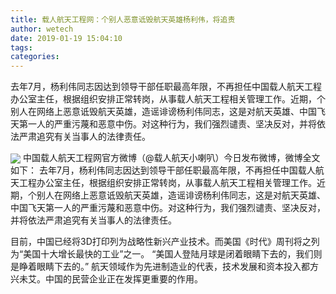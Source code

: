 ```yaml
---
title: 载人航天工程网：个别人恶意诋毁航天英雄杨利伟，将追责
author: wetech
date: 2019-01-19 15:04:10
tags: 
categories: 
---
```

去年7月，杨利伟同志因达到领导干部任职最高年限，不再担任中国载人航天工程办公室主任，根据组织安排正常转岗，从事载人航天工程相关管理工作。近期，个别人在网络上恶意诋毁航天英雄，造谣诽谤杨利伟同志，这是对航天英雄、中国飞天第一人的严重污蔑和恶意中伤。对这种行为，我们强烈谴责、坚决反对，并将依法严肃追究有关当事人的法律责任。
<!-- more -->
<img align="center" border="0" src="https://imgcdn.yicai.com/uppics/images/2019/01/387c5cc015199801020a4cc3b7fc4346.jpg" />
中国载人航天工程网官方微博（@载人航天小喇叭）今日发布微博，微博全文如下：
去年7月，杨利伟同志因达到领导干部任职最高年限，不再担任中国载人航天工程办公室主任，根据组织安排正常转岗，从事载人航天工程相关管理工作。近期，个别人在网络上恶意诋毁航天英雄，造谣诽谤杨利伟同志，这是对航天英雄、中国飞天第一人的严重污蔑和恶意中伤。对这种行为，我们强烈谴责、坚决反对，并将依法严肃追究有关当事人的法律责任。
 
 
目前，中国已经将3D打印列为战略性新兴产业技术。而美国《时代》周刊将之列为“美国十大增长最快的工业”之一。
“美国人登陆月球是闭着眼睛下去的，我们则是睁着眼睛下去的。”
航天领域作为先进制造业的代表，技术发展和资本投入都方兴未艾。中国的民营企业正在发挥更重要的作用。

